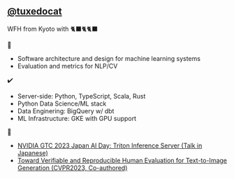 ## [@tuxedocat](https://tuxedocat.dev)

WFH from Kyoto with 🐈‍⬛🐈🐈‍⬛

👀
- Software architecture and design for machine learning systems
- Evaluation and metrics for NLP/CV

✔️
- Server-side: Python, TypeScript, Scala, Rust
- Python Data Science/ML stack
- Data Enginering: BigQuery w/ dbt
- ML Infrastructure: GKE with GPU support

📖
- [NVIDIA GTC 2023 Japan AI Day: Triton Inference Server (Talk in Japanese)](https://speakerdeck.com/tuxedocat/gtc-japan-ai-day-2023-nvidia-triton-inference-serverdetukuruguang-gao-kurieiteibuzhi-zuo-notamenoshen-ceng-xue-xi-tui-lun-ji-pan)
- [Toward Verifiable and Reproducible Human Evaluation for Text-to-Image Generation (CVPR2023, Co-authored)](https://arxiv.org/abs/2304.01816)
